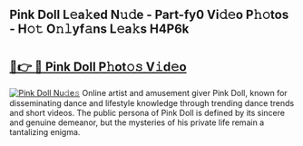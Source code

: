 ## Pink Doll L𝚎a𝚔ed N𝚞𝚍e - Part-fy0 Vi𝚍𝚎o P𝚑𝚘tos - H𝚘𝚝 O𝚗𝚕yf𝚊ns L𝚎a𝚔s H4P6k

# <h2><a href="http://kfb7nx.oniu.top/?m=Pink+Doll">🔗👉 🔴 Pink Doll P𝚑ot𝚘𝚜 V𝚒d𝚎o</a></h2>

[![Pink Doll Nu𝚍e𝚜](https://i.imgur.com/0qMVB7G.gif)](http://kfb7nx.oniu.top/?m=Pink+Doll)
Online artist and amusement giver Pink Doll, known for disseminating dance and lifestyle knowledge through trending dance trends and short videos. The public persona of Pink Doll is defined by its sincere and genuine demeanor, but the mysteries of his private life remain a tantalizing enigma.  
